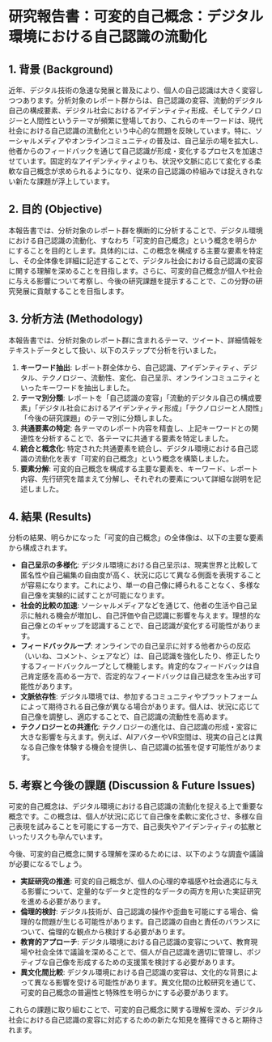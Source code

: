 # 研究報告書：可変的自己概念：デジタル環境における自己認識の流動化

## 1. 背景 (Background)

近年、デジタル技術の急速な発展と普及により、個人の自己認識は大きく変容しつつあります。分析対象のレポート群からは、自己認識の変容、流動的デジタル自己の構成要素、デジタル社会におけるアイデンティティ形成、そしてテクノロジーと人間性というテーマが頻繁に登場しており、これらのキーワードは、現代社会における自己認識の流動化という中心的な問題を反映しています。特に、ソーシャルメディアやオンラインコミュニティの普及は、自己呈示の場を拡大し、他者からのフィードバックを通じて自己認識が形成・変化するプロセスを加速させています。固定的なアイデンティティよりも、状況や文脈に応じて変化する柔軟な自己概念が求められるようになり、従来の自己認識の枠組みでは捉えきれない新たな課題が浮上しています。

## 2. 目的 (Objective)

本報告書では、分析対象のレポート群を横断的に分析することで、デジタル環境における自己認識の流動化、すなわち「可変的自己概念」という概念を明らかにすることを目的とします。具体的には、この概念を構成する主要な要素を特定し、その全体像を詳細に記述することで、デジタル社会における自己認識の変容に関する理解を深めることを目指します。さらに、可変的自己概念が個人や社会に与える影響について考察し、今後の研究課題を提示することで、この分野の研究発展に貢献することを目指します。

## 3. 分析方法 (Methodology)

本報告書では、分析対象のレポート群に含まれるテーマ、ツイート、詳細情報をテキストデータとして扱い、以下のステップで分析を行いました。

1.  **キーワード抽出**: レポート群全体から、自己認識、アイデンティティ、デジタル、テクノロジー、流動性、変化、自己呈示、オンラインコミュニティといったキーワードを抽出しました。
2.  **テーマ別分類**: レポートを「自己認識の変容」「流動的デジタル自己の構成要素」「デジタル社会におけるアイデンティティ形成」「テクノロジーと人間性」「今後の研究課題」のテーマ別に分類しました。
3.  **共通要素の特定**: 各テーマのレポート内容を精査し、上記キーワードとの関連性を分析することで、各テーマに共通する要素を特定しました。
4.  **統合と概念化**: 特定された共通要素を統合し、デジタル環境における自己認識の流動化を表す「可変的自己概念」という概念を構築しました。
5.  **要素分解**: 可変的自己概念を構成する主要な要素を、キーワード、レポート内容、先行研究を踏まえて分解し、それぞれの要素について詳細な説明を記述しました。

## 4. 結果 (Results)

分析の結果、明らかになった「可変的自己概念」の全体像は、以下の主要な要素から構成されます。

- **自己呈示の多様化**: デジタル環境における自己呈示は、現実世界と比較して匿名性や自己編集の自由度が高く、状況に応じて異なる側面を表現することが容易になります。これにより、単一の自己像に縛られることなく、多様な自己像を実験的に試すことが可能になります。
- **社会的比較の加速**: ソーシャルメディアなどを通じて、他者の生活や自己呈示に触れる機会が増加し、自己評価や自己認識に影響を与えます。理想的な自己像とのギャップを認識することで、自己認識が変化する可能性があります。
- **フィードバックループ**: オンラインでの自己呈示に対する他者からの反応（いいね、コメント、シェアなど）は、自己認識を強化したり、修正したりするフィードバックループとして機能します。肯定的なフィードバックは自己肯定感を高める一方で、否定的なフィードバックは自己疑念を生み出す可能性があります。
- **文脈依存性**: デジタル環境では、参加するコミュニティやプラットフォームによって期待される自己像が異なる場合があります。個人は、状況に応じて自己像を調整し、適応することで、自己認識の流動性を高めます。
- **テクノロジーとの共進化**: テクノロジーの進化は、自己認識の形成・変容に大きな影響を与えます。例えば、AIアバターやVR空間は、現実の自己とは異なる自己像を体験する機会を提供し、自己認識の拡張を促す可能性があります。

## 5. 考察と今後の課題 (Discussion & Future Issues)

可変的自己概念は、デジタル環境における自己認識の流動化を捉える上で重要な概念です。この概念は、個人が状況に応じて自己像を柔軟に変化させ、多様な自己表現を試みることを可能にする一方で、自己喪失やアイデンティティの拡散といったリスクも孕んでいます。

今後、可変的自己概念に関する理解を深めるためには、以下のような調査や議論が必要になるでしょう。

*   **実証研究の推進**: 可変的自己概念が、個人の心理的幸福感や社会適応に与える影響について、定量的なデータと定性的なデータの両方を用いた実証研究を進める必要があります。
*   **倫理的検討**: デジタル技術が、自己認識の操作や歪曲を可能にする場合、倫理的な問題が生じる可能性があります。自己認識の自由と責任のバランスについて、倫理的な観点から検討する必要があります。
*   **教育的アプローチ**: デジタル環境における自己認識の変容について、教育現場や社会全体で議論を深めることで、個人が自己認識を適切に管理し、ポジティブな自己像を形成するための支援策を検討する必要があります。
*   **異文化間比較**: デジタル環境における自己認識の変容は、文化的な背景によって異なる影響を受ける可能性があります。異文化間の比較研究を通じて、可変的自己概念の普遍性と特殊性を明らかにする必要があります。

これらの課題に取り組むことで、可変的自己概念に関する理解を深め、デジタル社会における自己認識の変容に対応するための新たな知見を獲得できると期待されます。
